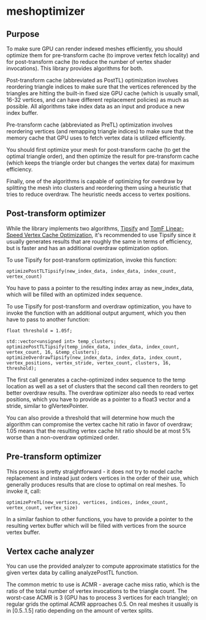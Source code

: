 # meshoptimizer

## Purpose

To make sure GPU can render indexed meshes efficiently, you should optimize them for pre-transform cache (to improve vertex fetch locality) and for post-transform cache (to reduce the number of vertex shader invocations). This library provides algorithms for both.

Post-transform cache (abbreviated as PostTL) optimization involves reordering triangle indices to make sure that the vertices referenced by the triangles are hitting the built-in fixed size GPU cache (which is usually small, 16-32 vertices, and can have different replacement policies) as much as possible. All algorithms take index data as an input and produce a new index buffer.

Pre-transform cache (abbreviated as PreTL) optimization involves reordering vertices (and remapping triangle indices) to make sure that the memory cache that GPU uses to fetch vertex data is utilized efficiently.

You should first optimize your mesh for post-transform cache (to get the optimal triangle order), and then optimize the result for pre-transform cache (which keeps the triangle order but changes the vertex data) for maximum efficiency.

Finally, one of the algorithms is capable of optimizing for overdraw by splitting the mesh into clusters and reordering them using a heuristic that tries to reduce overdraw. The heuristic needs access to vertex positions.  

## Post-transform optimizer

While the library implements two algorithms, [Tipsify](http://gfx.cs.princeton.edu/pubs/Sander_2007_%3ETR/tipsy.pdf) and [TomF Linear-Speed Vertex Cache Optimization](https://tomforsyth1000.github.io/papers/fast_vert_cache_opt.html), it's recommended to use Tipsify since it usually generates results that are roughly the same in terms of efficiency, but is faster and has an additional overdraw optimization option.

To use Tipsify for post-transform optimization, invoke this function:

    optimizePostTLTipsify(new_index_data, index_data, index_count, vertex_count)
    
You have to pass a pointer to the resulting index array as new_index_data, which will be filled with an optimized index sequence.

To use Tipsify for post-transform and overdraw optimization, you have to invoke the function with an additional output argument, which you then have to pass to another function:

    float threshold = 1.05f;
  
    std::vector<unsigned int> temp_clusters;
    optimizePostTLTipsify(temp_index_data, index_data, index_count, vertex_count, 16, &temp_clusters);
    optimizeOverdrawTipsify(new_index_data, index_data, index_count, vertex_positions, vertex_stride, vertex_count, clusters, 16, threshold);

The first call generates a cache-optimized index sequence to the temp location as well as a set of clusters that the second call then reorders to get better overdraw results. The overdraw optimizer also needs to read vertex positions, which you have to provide as a pointer to a float3 vector and a stride, similar to glVertexPointer.

You can also provide a threshold that will determine how much the algorithm can compromise the vertex cache hit ratio in favor of overdraw; 1.05 means that the resulting vertex cache hit ratio should be at most 5% worse than a non-overdraw optimized order.

## Pre-transform optimizer

This process is pretty straightforward - it does not try to model cache replacement and instead just orders vertices in the order of their use, which generally produces results that are close to optimal on real meshes. To invoke it, call:

    optimizePreTL(new_vertices, vertices, indices, index_count, vertex_count, vertex_size)
    
In a similar fashion to other functions, you have to provide a pointer to the resulting vertex buffer which will be filled with vertices from the source vertex buffer.

## Vertex cache analyzer

You can use the provided analyzer to compute approximate statistics for the given vertex data by calling analyzePostTL function.

The common metric to use is ACMR - average cache miss ratio, which is the ratio of the total number of vertex invocations to the triangle count. The worst-case ACMR is 3 (GPU has to process 3 vertices for each triangle); on regular grids the optimal ACMR approaches 0.5. On real meshes it usually is in [0.5..1.5] ratio depending on the amount of vertex splits.
